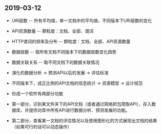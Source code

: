 
## 2019-03-12
* URI层数 -- 所有平均值，单一文档中的平均值，不同版本下URI层数的变化
* API资源数量 -- 颗粒度：文档、全部、谓词
* HTTP谓词的频率及分布 -- 颗粒度：文档、全部、API资源数量
* 数据层数 -- 取所有文档不同版本下的数据层数变化趋势
* 数据关联关系 -- 取不同文档下的数据关联情况

* 演化的数据分析 -> 预测API以后的发展 -> 评估标准
* 不同版本下，成正比例的API文档的信息统计 -> 资源模型 -> 设计规范

* 形成一个软件有两部分功能
* 第一部分，识别某文件夹下的API文档（或者通过网络抓包爬取API），存入数据库，并提供对库中所有API进行数据分析、预测发展的功能。

* 第二部分，查看某一文档的评估情况以及使用图形化的方式展现出文档的结果（如果可行的话可以动态操作）